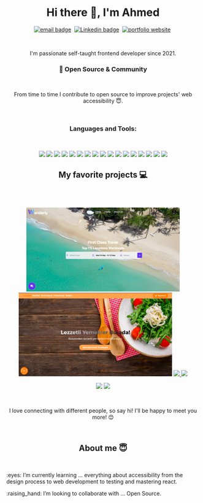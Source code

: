 <p>
<h1 align="center">Hi there 👋, I'm Ahmed</h1>
</p>
<p align="center">
<a href="mailto:ahmedtakeshy7@email.com"><img src="https://img.shields.io/badge/Gmail-D14836?style=for-the-badge&logo=gmail&logoColor=white" alt="email badge" /></a>&nbsp;
<a href="https://linkedin.com/in/ahmed-abdelsamie-a1a46a166" target="_blank"><img src="https://img.shields.io/badge/LinkedIn-0077B5?style=for-the-badge&logo=linkedin&logoColor=white" alt="Linkedin badge"/></a>&nbsp;
<a href="https://takeshy.works" target="_blank"><img src="https://img.shields.io/badge/Portfolio-%23000000.svg?style=for-the-badge&logo=firefox&logoColor=#FF7139" alt="portfolio website"></a>&nbsp;
</p>
<br/>


<p align="center">I'm passionate self-taught frontend developer since 2021.</p>

<h3 align="center">💟 Open Source & Community</h3>

<br />

<p align="center" >From time to time I contribute to open source to improve projects' web accessibility 😇.</p>

<br />

<h3 align="center">Languages and Tools:</h3>

<br />

<p align="center">
<img src="https://img.shields.io/badge/HTML5-E34F26?style=for-the-badge&logo=html5&logoColor=white" />
<img src="https://img.shields.io/badge/-css3-1572B6?&style=for-the-badge&logo=css3&logoColor=white" />  
<img src="https://img.shields.io/badge/-javascript-F7DF1E?&style=for-the-badge&logo=javascript&logoColor=black" />
<img src="https://img.shields.io/badge/TypeScript-007ACC?style=for-the-badge&logo=typescript&logoColor=white" />
<img src="https://img.shields.io/badge/-ReactJS-grey?&style=for-the-badge&logo=react&logoColor=61DAFB" />
<img src="https://img.shields.io/badge/React_Router-CA4245?style=for-the-badge&logo=react-router&logoColor=white"/>
<img src="https://img.shields.io/badge/Next-black?style=for-the-badge&logo=next.js&logoColor=white"/>
<img src="https://img.shields.io/badge/Redux-593D88?style=for-the-badge&logo=redux&logoColor=white"/>
<img src="https://img.shields.io/badge/Bootstrap-563D7C?style=for-the-badge&logo=bootstrap&logoColor=white" />
<img src="https://img.shields.io/badge/Tailwind_CSS-38B2AC?style=for-the-badge&logo=tailwind-css&logoColor=white"/>
<img src="https://img.shields.io/badge/Sass-CC6699?style=for-the-badge&logo=sass&logoColor=white" />
<img src="https://img.shields.io/badge/jQuery-0769AD?style=for-the-badge&logo=jquery&logoColor=white" />
<img src="https://img.shields.io/badge/npm-CB3837?style=for-the-badge&logo=npm&logoColor=white" /> 
<img src="https://img.shields.io/badge/-Git-F05032?&style=for-the-badge&logo=git&logoColor=white" /> 
<img src="https://img.shields.io/badge/github-%23121011.svg?style=for-the-badge&logo=github&logoColor=white" />
<img src="https://img.shields.io/badge/-VSCode-007ACC?&style=for-the-badge&logo=visual-studio-code&logoColor=white" />
<img src="https://img.shields.io/badge/Jest-323330?style=for-the-badge&logo=Jest&logoColor=white"/>
<!--
<img src="https://img.shields.io/badge/MUI-%230081CB.svg?style=for-the-badge&logo=mui&logoColor=white" />
-->
</p>

<h2 align="center">My favorite projects 💻</h2>
<br />
<br />

<p align="center">
  <img width="400" src="https://github.com/AhmedTakeshy/Wanderly/blob/master/public/wanderly.png" />
  <img width="400" src="https://github.com/AhmedTakeshy/Foody/blob/master/public/Screen%20Shot%202023-08-23%20at%201.28.55%20PM.png?raw=true" />
 <a href="https://github.com/AhmedTakeshy/Wanderly">
  <img align="" src="https://github-readme-stats.vercel.app/api/pin/?username=AhmedTakeshy&repo=Wanderly&theme=tokyonight" />
</a>
  <a href="https://github.com/AhmedTakeshy/Foody">
  <img align="" src="https://github-readme-stats.vercel.app/api/pin/?username=AhmedTakeshy&repo=Foody&theme=tokyonight" />
</a>
</p>

<p align="center">
<img src="https://github-readme-stats.vercel.app/api?username=AhmedTakeshy&theme=radical&show_icons=true" />
<img src="https://github-readme-stats.vercel.app/api/top-langs/?username=AhmedTakeshy&size_weight=0.5&count_weight=0.5&layout=compact&theme=radical" width="355"/>
</p>

<br />
<p align="center">
I love connecting with different people, so say hi! I'll be happy to meet you more! 😊
</p>

<br />
<h2 align="center">About me 😇</h2>
<br />
<p>:eyes: I’m currently learning ... everything about accessibility from the design process to web development to testing and mastering react.</p>
<p>:raising_hand: I’m looking to collaborate with ... Open Source.</p>
